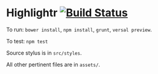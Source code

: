 # Highlightr [![Build Status](https://travis-ci.org/Versal/highlightr-iframe.svg?branch=master)](https://travis-ci.org/Versal/highlightr-iframe)

To run: ```bower install```, ```npm install```, ```grunt```, ```versal preview```.

To test: ```npm test```

Source stylus is in ```src/styles```.

All other pertinent files are in ```assets/```.
